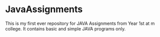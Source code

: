 # JavaAssignments
This is my first ever repository for JAVA Assignments from Year 1st at m college.
It contains basic and simple JAVA programs only.

